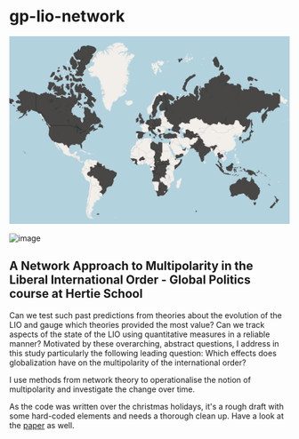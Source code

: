# gp-lio-network
![header-image](https://github.com/heissjl/gp-lio-network/blob/main/preview.jpg)

<img width="1003" alt="image" src="https://github.com/heissjl/gp-lio-network/assets/47661753/9c98ac8f-faec-40a4-a6a6-4cf603961258">

## A Network Approach to Multipolarity in the Liberal International Order - Global Politics course at Hertie School

Can we test such past predictions from theories about the evolution of the LIO and gauge which theories provided the most value? Can we track aspects of the state of the LIO using quantitative measures in a reliable manner? Motivated by these overarching, abstract questions, I address in this study particularly the following leading question: Which effects does globalization have on the multipolarity of the international order?

I use methods from network theory to operationalise the notion of multipolarity and investigate the change over time.

As the code was written over the christmas holidays, it's a rough draft with some hard-coded elements and needs a thorough clean up. Have a look at the [paper](https://github.com/heissjl/gp-lio-network/blob/main/Final_Paper.pdf) as well.
